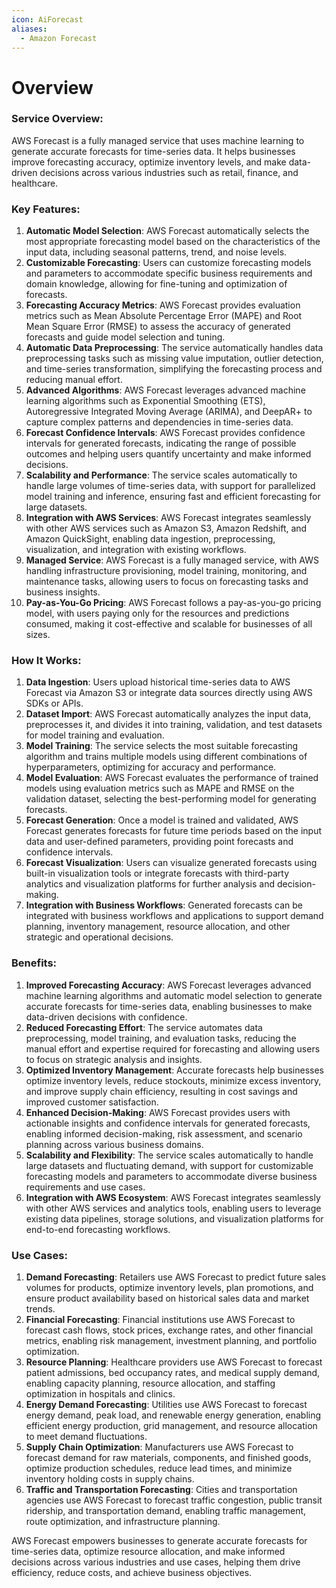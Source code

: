 ```yaml
---
icon: AiForecast
aliases:
  - Amazon Forecast
---
```

# Overview

### Service Overview:

AWS Forecast is a fully managed service that uses machine learning to generate accurate forecasts for time-series data. It helps businesses improve forecasting accuracy, optimize inventory levels, and make data-driven decisions across various industries such as retail, finance, and healthcare.

### Key Features:

1. **Automatic Model Selection**: AWS Forecast automatically selects the most appropriate forecasting model based on the characteristics of the input data, including seasonal patterns, trend, and noise levels.
2. **Customizable Forecasting**: Users can customize forecasting models and parameters to accommodate specific business requirements and domain knowledge, allowing for fine-tuning and optimization of forecasts.
3. **Forecasting Accuracy Metrics**: AWS Forecast provides evaluation metrics such as Mean Absolute Percentage Error (MAPE) and Root Mean Square Error (RMSE) to assess the accuracy of generated forecasts and guide model selection and tuning.
4. **Automatic Data Preprocessing**: The service automatically handles data preprocessing tasks such as missing value imputation, outlier detection, and time-series transformation, simplifying the forecasting process and reducing manual effort.
5. **Advanced Algorithms**: AWS Forecast leverages advanced machine learning algorithms such as Exponential Smoothing (ETS), Autoregressive Integrated Moving Average (ARIMA), and DeepAR+ to capture complex patterns and dependencies in time-series data.
6. **Forecast Confidence Intervals**: AWS Forecast provides confidence intervals for generated forecasts, indicating the range of possible outcomes and helping users quantify uncertainty and make informed decisions.
7. **Scalability and Performance**: The service scales automatically to handle large volumes of time-series data, with support for parallelized model training and inference, ensuring fast and efficient forecasting for large datasets.
8. **Integration with AWS Services**: AWS Forecast integrates seamlessly with other AWS services such as Amazon S3, Amazon Redshift, and Amazon QuickSight, enabling data ingestion, preprocessing, visualization, and integration with existing workflows.
9. **Managed Service**: AWS Forecast is a fully managed service, with AWS handling infrastructure provisioning, model training, monitoring, and maintenance tasks, allowing users to focus on forecasting tasks and business insights.
10. **Pay-as-You-Go Pricing**: AWS Forecast follows a pay-as-you-go pricing model, with users paying only for the resources and predictions consumed, making it cost-effective and scalable for businesses of all sizes.

### How It Works:

1. **Data Ingestion**: Users upload historical time-series data to AWS Forecast via Amazon S3 or integrate data sources directly using AWS SDKs or APIs.
2. **Dataset Import**: AWS Forecast automatically analyzes the input data, preprocesses it, and divides it into training, validation, and test datasets for model training and evaluation.
3. **Model Training**: The service selects the most suitable forecasting algorithm and trains multiple models using different combinations of hyperparameters, optimizing for accuracy and performance.
4. **Model Evaluation**: AWS Forecast evaluates the performance of trained models using evaluation metrics such as MAPE and RMSE on the validation dataset, selecting the best-performing model for generating forecasts.
5. **Forecast Generation**: Once a model is trained and validated, AWS Forecast generates forecasts for future time periods based on the input data and user-defined parameters, providing point forecasts and confidence intervals.
6. **Forecast Visualization**: Users can visualize generated forecasts using built-in visualization tools or integrate forecasts with third-party analytics and visualization platforms for further analysis and decision-making.
7. **Integration with Business Workflows**: Generated forecasts can be integrated with business workflows and applications to support demand planning, inventory management, resource allocation, and other strategic and operational decisions.

### Benefits:

1. **Improved Forecasting Accuracy**: AWS Forecast leverages advanced machine learning algorithms and automatic model selection to generate accurate forecasts for time-series data, enabling businesses to make data-driven decisions with confidence.
2. **Reduced Forecasting Effort**: The service automates data preprocessing, model training, and evaluation tasks, reducing the manual effort and expertise required for forecasting and allowing users to focus on strategic analysis and insights.
3. **Optimized Inventory Management**: Accurate forecasts help businesses optimize inventory levels, reduce stockouts, minimize excess inventory, and improve supply chain efficiency, resulting in cost savings and improved customer satisfaction.
4. **Enhanced Decision-Making**: AWS Forecast provides users with actionable insights and confidence intervals for generated forecasts, enabling informed decision-making, risk assessment, and scenario planning across various business domains.
5. **Scalability and Flexibility**: The service scales automatically to handle large datasets and fluctuating demand, with support for customizable forecasting models and parameters to accommodate diverse business requirements and use cases.
6. **Integration with AWS Ecosystem**: AWS Forecast integrates seamlessly with other AWS services and analytics tools, enabling users to leverage existing data pipelines, storage solutions, and visualization platforms for end-to-end forecasting workflows.

### Use Cases:

1. **Demand Forecasting**: Retailers use AWS Forecast to predict future sales volumes for products, optimize inventory levels, plan promotions, and ensure product availability based on historical sales data and market trends.
2. **Financial Forecasting**: Financial institutions use AWS Forecast to forecast cash flows, stock prices, exchange rates, and other financial metrics, enabling risk management, investment planning, and portfolio optimization.
3. **Resource Planning**: Healthcare providers use AWS Forecast to forecast patient admissions, bed occupancy rates, and medical supply demand, enabling capacity planning, resource allocation, and staffing optimization in hospitals and clinics.
4. **Energy Demand Forecasting**: Utilities use AWS Forecast to forecast energy demand, peak load, and renewable energy generation, enabling efficient energy production, grid management, and resource allocation to meet demand fluctuations.
5. **Supply Chain Optimization**: Manufacturers use AWS Forecast to forecast demand for raw materials, components, and finished goods, optimize production schedules, reduce lead times, and minimize inventory holding costs in supply chains.
6. **Traffic and Transportation Forecasting**: Cities and transportation agencies use AWS Forecast to forecast traffic congestion, public transit ridership, and transportation demand, enabling traffic management, route optimization, and infrastructure planning.

AWS Forecast empowers businesses to generate accurate forecasts for time-series data, optimize resource allocation, and make informed decisions across various industries and use cases, helping them drive efficiency, reduce costs, and achieve business objectives.

